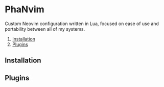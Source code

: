 # PhaNvim

Custom Neovim configuration written in Lua, focused on ease of use and portability between all of my systems.

1. [Installation](#installation)
2. [Plugins](#plugins)

## Installation

## Plugins
